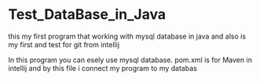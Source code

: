 # Test_DataBase_in_Java
this my first program that working with mysql database in java and also is my first and test for git from intellij

In this program you can esely use mysql database.
pom.xml is for Maven in intellij and by this file i connect my program to my databas

